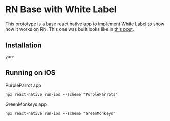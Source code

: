 # RN Base with White Label

This prototype is a base react native app to implement White Label to show how it works on RN. This one was built looks like in [this post](https://medium.com/flawless-app-stories/react-native-white-label-101-163c1967c12a).

## Installation

```
yarn
```

## Running on iOS
PurpleParrot app
```
npx react-native run-ios --scheme "PurpleParrots"
```
GreenMonkeys app
```
npx react-native run-ios --scheme "GreenMonkeys"
```